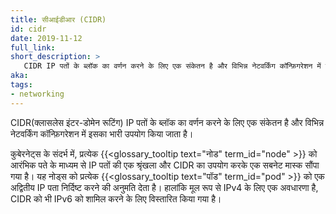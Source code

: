 ```yaml
---
title: सीआईडीआर (CIDR)
id: cidr
date: 2019-11-12
full_link: 
short_description: >
   CIDR IP पतों के ब्लॉक का वर्णन करने के लिए एक संकेतन है और विभिन्न नेटवर्किंग कॉन्फ़िगरेशन में इसका भारी उपयोग किया जाता है।
aka:
tags:
- networking
---
```

CIDR(क्लासलेस इंटर-डोमेन रूटिंग) IP पतों के ब्लॉक का वर्णन करने के लिए एक संकेतन है और विभिन्न नेटवर्किंग कॉन्फ़िगरेशन में इसका भारी उपयोग किया जाता है।

<!--more-->

कुबेरनेट्स के संदर्भ में, प्रत्येक {{<glossary_tooltip text="नोड" term_id="node" >}} को आरंभिक पते के माध्यम से IP पतों की एक श्रृंखला और CIDR का उपयोग करके एक सबनेट मास्क सौंपा गया है। यह नोड्स को प्रत्येक {{<glossary_tooltip text="पॉड" term_id="pod" >}} को एक अद्वितीय IP पता निर्दिष्ट करने की अनुमति देता है। हालांकि मूल रूप से IPv4 के लिए एक अवधारणा है, CIDR को भी IPv6 को शामिल करने के लिए विस्तारित किया गया है।
